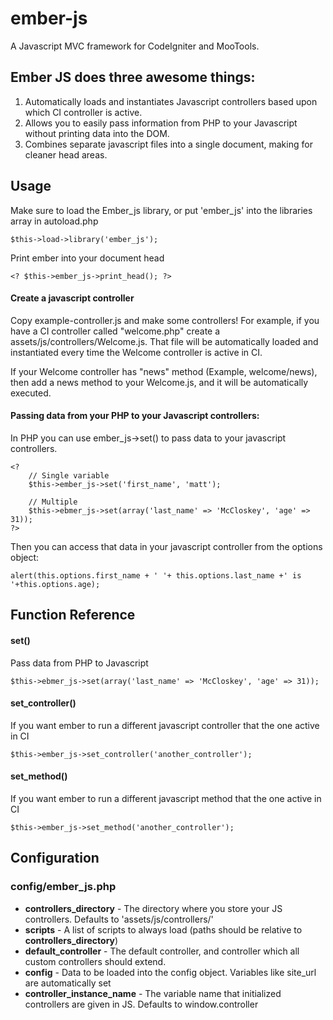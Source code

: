 ember-js
========

A Javascript MVC framework for CodeIgniter and MooTools.

## Ember JS does three awesome things:
1. Automatically loads and instantiates Javascript controllers based upon which CI controller is active.
2. Allows you to easily pass information from PHP to your Javascript without printing data into the DOM.
3. Combines separate javascript files into a single document, making for cleaner head areas.

## Usage
Make sure to load the Ember_js library, or put 'ember_js' into the libraries array in autoload.php
```
$this->load->library('ember_js');
```

Print ember into your document head
```
<? $this->ember_js->print_head(); ?>
```

#### Create a javascript controller
Copy example-controller.js and make some controllers! For example, if you have a CI controller called "welcome.php" create a assets/js/controllers/Welcome.js. That file will be automatically loaded and instantiated every time the Welcome controller is active in CI.

If your Welcome controller has "news" method (Example, welcome/news), then add a news method to your Welcome.js, and it will be automatically executed.

#### Passing data from your PHP to your Javascript controllers:

In PHP you can use ember_js->set() to pass data to your javascript controllers.
```
<?
	// Single variable
	$this->ember_js->set('first_name', 'matt');
	
	// Multiple
	$this->ebmer_js->set(array('last_name' => 'McCloskey', 'age' => 31));
?>
```

Then you can access that data in your javascript controller from the options object:
```
alert(this.options.first_name + ' '+ this.options.last_name +' is '+this.options.age);
```

## Function Reference
#### set()
Pass data from PHP to Javascript
```
$this->ebmer_js->set(array('last_name' => 'McCloskey', 'age' => 31));
```

#### set_controller()
If you want ember to run a different javascript controller that the one active in CI
```
$this->ember_js->set_controller('another_controller');
```

#### set_method()
If you want ember to run a different javascript method that the one active in CI
```
$this->ember_js->set_method('another_controller');
```


## Configuration

### config/ember_js.php
- **controllers_directory** - The directory where you store your JS controllers. Defaults to 'assets/js/controllers/'
- **scripts** - A list of scripts to always load (paths should be relative to **controllers_directory**)
- **default_controller** - The default controller, and controller which all custom controllers should extend.
- **config** - Data to be loaded into the config object. Variables like site_url are automatically set
- **controller_instance_name** - The variable name that initialized controllers are given in JS. Defaults to window.controller